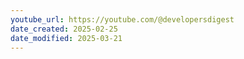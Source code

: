 ```yaml
---
youtube_url: https://youtube.com/@developersdigest
date_created: 2025-02-25
date_modified: 2025-03-21
---
```

